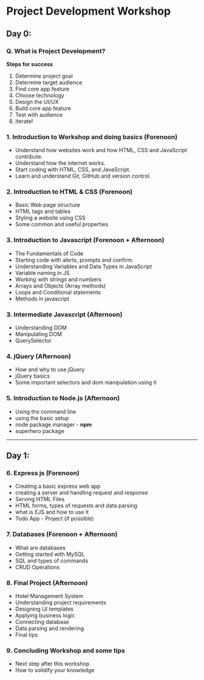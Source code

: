 # Project Development Workshop

## Day 0:
### Q. What is Project Development?
**Steps for success**
1. Determine project goal
2. Determine target audience
3. Find core app feature
4. Choose technology
5. Design the UI/UX
6. Build core app feature
7. Test with audience
8. Iterate!

### 1. Introduction to Workshop and doing basics (Forenoon)
- Understand how websites work and how HTML, CSS and JavaScript contribute.
- Understand how the internet works.
- Start coding with HTML, CSS, and JavaScript.
- Learn and understand Git, GitHub and version control.

### 2. Introduction to HTML & CSS (Forenoon)
- Basic Web page structure
- HTML tags and tables
- Styling a website using CSS
- Some common and useful properties 

### 3. Introduction to Javascript (Forenoon + Afternoon)
- The Fundamentals of Code
- Starting code with alerts, prompts and confirm.
- Understanding Variables and Data Types in JavaScript
- Variable naming in JS
- Working with strings and numbers
- Arrays and Objects (Array methods)
- Loops and Conditional statements
- Methods in javascript

### 3. Intermediate Javascript (Afternoon)
- Understanding DOM
- Manipulating DOM 
- QuerySelector 

### 4. jQuery (Afternoon)
- How and why to use jQuery
- jQuery basics
- Some important selectors and dom manipulation using it

### 5. Introduction to Node.js (Afternoon)
- Using the command line
- using the basic setup
- node package manager - **npm**
- superhero package

---
## Day 1:
### 6. Express js (Forenoon)
- Creating a basic express web app
- creating a server and handling request and response
- Serving HTML Files
- HTML forms, types of requests and data parsing
- what is EJS and how to use it
- Todo App - Project (if possible)

### 7. Databases (Forenoon + Afternoon)
- What are databases
- Getting started with MySQL
- SQL and types of commands
- CRUD Operations

### 8. Final Project (Afternoon)
- Hotel Management System
- Understanding project requirements
- Designing UI templates
- Applying business logic
- Connecting database
- Data parsing and rendering
- Final tips

### 9. Concluding Workshop and some tips
- Next step after this workshop
- How to solidify your knowledge
